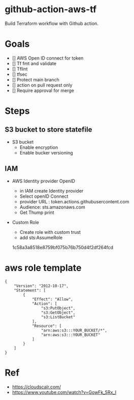 # github-action-aws-tf
Build Terraform workflow with Github action.

# Goals
- [] AWS Open ID connect for token
- [] Tf fmt and validate
- [] Tflint
- [] tfsec
- [] Protect main branch
- [] action on pull request only
- [] Require approval for merge

# Steps

## S3 bucket to store statefile
- S3 bucket
    - Enable encryption
    - Enable bucker versioning

## IAM
- AWS Identity provider OpenID
    - in IAM create Identity provider
    - Select openID Connect
    - provider URL : token.actions.githubusercontent.com
    - Audience: sts.amazonaws.com
    - Get Thump print
- Custom Role
    - Create role with custom trust
    - add sts:AssumeRole



    1c58a3a8518e8759bf075b76b750d4f2df264fcd


# aws role template

```
{
    "Version": "2012-10-17",
    "Statement": [
        {
            "Effect": "Allow",
            "Action": [
                "s3:PutObject",
                "s3:GetObject",
                "s3:ListBucket"
            ],
            "Resource": [
                "arn:aws:s3:::YOUR_BUCKET/*",
                "arn:aws:s3:::YOUR_BUCKET"
            ]
        }
    ]
}

```

# Ref 
- https://cloudscalr.com/
- https://www.youtube.com/watch?v=GowFk_5Rx_I